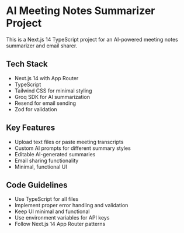 <!-- Use this file to provide workspace-specific custom instructions to Copilot. For more details, visit https://code.visualstudio.com/docs/copilot/copilot-customization#_use-a-githubcopilotinstructionsmd-file -->

# AI Meeting Notes Summarizer Project

This is a Next.js 14 TypeScript project for an AI-powered meeting notes summarizer and email sharer.

## Tech Stack
- Next.js 14 with App Router
- TypeScript
- Tailwind CSS for minimal styling
- Groq SDK for AI summarization
- Resend for email sending
- Zod for validation

## Key Features
- Upload text files or paste meeting transcripts
- Custom AI prompts for different summary styles
- Editable AI-generated summaries
- Email sharing functionality
- Minimal, functional UI

## Code Guidelines
- Use TypeScript for all files
- Implement proper error handling and validation
- Keep UI minimal and functional
- Use environment variables for API keys
- Follow Next.js 14 App Router patterns
